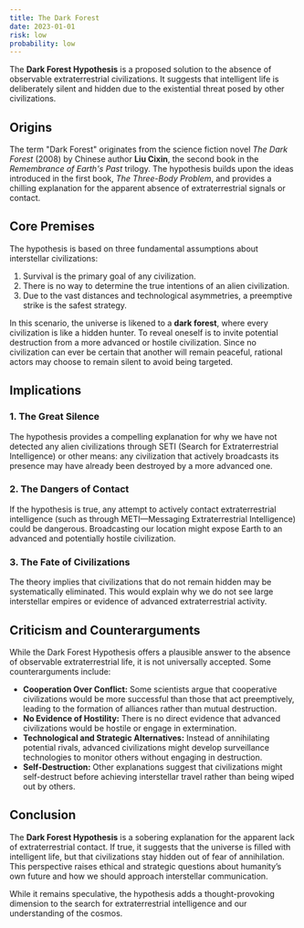 ```yaml
---
title: The Dark Forest
date: 2023-01-01
risk: low
probability: low
---
```


The **Dark Forest Hypothesis** is a proposed solution to the absence of observable extraterrestrial civilizations. It suggests that intelligent life is deliberately silent and hidden due to the existential threat posed by other civilizations.

## Origins

The term "Dark Forest" originates from the science fiction novel _The Dark Forest_ (2008) by Chinese author **Liu Cixin**, the second book in the _Remembrance of Earth's Past_ trilogy. The hypothesis builds upon the ideas introduced in the first book, _The Three-Body Problem_, and provides a chilling explanation for the apparent absence of extraterrestrial signals or contact.

## Core Premises

The hypothesis is based on three fundamental assumptions about interstellar civilizations:

1. Survival is the primary goal of any civilization.
2. There is no way to determine the true intentions of an alien civilization.
3. Due to the vast distances and technological asymmetries, a preemptive strike is the safest strategy.

In this scenario, the universe is likened to a **dark forest**, where every civilization is like a hidden hunter. To reveal oneself is to invite potential destruction from a more advanced or hostile civilization. Since no civilization can ever be certain that another will remain peaceful, rational actors may choose to remain silent to avoid being targeted.

## Implications

### 1. **The Great Silence**

The hypothesis provides a compelling explanation for why we have not detected any alien civilizations through SETI (Search for Extraterrestrial Intelligence) or other means: any civilization that actively broadcasts its presence may have already been destroyed by a more advanced one.

### 2. **The Dangers of Contact**

If the hypothesis is true, any attempt to actively contact extraterrestrial intelligence (such as through METI—Messaging Extraterrestrial Intelligence) could be dangerous. Broadcasting our location might expose Earth to an advanced and potentially hostile civilization.

### 3. **The Fate of Civilizations**

The theory implies that civilizations that do not remain hidden may be systematically eliminated. This would explain why we do not see large interstellar empires or evidence of advanced extraterrestrial activity.

## Criticism and Counterarguments

While the Dark Forest Hypothesis offers a plausible answer to the absence of observable extraterrestrial life, it is not universally accepted. Some counterarguments include:

- **Cooperation Over Conflict:** Some scientists argue that cooperative civilizations would be more successful than those that act preemptively, leading to the formation of alliances rather than mutual destruction.
- **No Evidence of Hostility:** There is no direct evidence that advanced civilizations would be hostile or engage in extermination.
- **Technological and Strategic Alternatives:** Instead of annihilating potential rivals, advanced civilizations might develop surveillance technologies to monitor others without engaging in destruction.
- **Self-Destruction:** Other explanations suggest that civilizations might self-destruct before achieving interstellar travel rather than being wiped out by others.

## Conclusion

The **Dark Forest Hypothesis** is a sobering explanation for the apparent lack of extraterrestrial contact. If true, it suggests that the universe is filled with intelligent life, but that civilizations stay hidden out of fear of annihilation. This perspective raises ethical and strategic questions about humanity’s own future and how we should approach interstellar communication.

While it remains speculative, the hypothesis adds a thought-provoking dimension to the search for extraterrestrial intelligence and our understanding of the cosmos.
